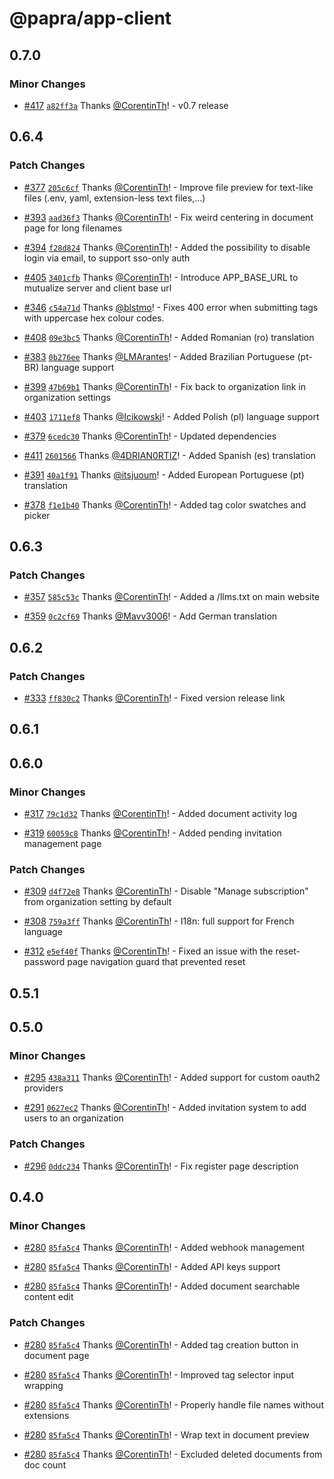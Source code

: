 # @papra/app-client

## 0.7.0

### Minor Changes

- [#417](https://github.com/papra-hq/papra/pull/417) [`a82ff3a`](https://github.com/papra-hq/papra/commit/a82ff3a755fa1164b4d8ff09b591ed6482af0ccc) Thanks [@CorentinTh](https://github.com/CorentinTh)! - v0.7 release

## 0.6.4

### Patch Changes

- [#377](https://github.com/papra-hq/papra/pull/377) [`205c6cf`](https://github.com/papra-hq/papra/commit/205c6cfd461fa0020a93753571f886726ddfdb57) Thanks [@CorentinTh](https://github.com/CorentinTh)! - Improve file preview for text-like files (.env, yaml, extension-less text files,...)

- [#393](https://github.com/papra-hq/papra/pull/393) [`aad36f3`](https://github.com/papra-hq/papra/commit/aad36f325296548019148bc4e32782fe562fd95b) Thanks [@CorentinTh](https://github.com/CorentinTh)! - Fix weird centering in document page for long filenames

- [#394](https://github.com/papra-hq/papra/pull/394) [`f28d824`](https://github.com/papra-hq/papra/commit/f28d8245bf385d7be3b3b8ee449c3fdc88fa375c) Thanks [@CorentinTh](https://github.com/CorentinTh)! - Added the possibility to disable login via email, to support sso-only auth

- [#405](https://github.com/papra-hq/papra/pull/405) [`3401cfb`](https://github.com/papra-hq/papra/commit/3401cfbfdc7e280d2f0f3166ceddcbf55486f574) Thanks [@CorentinTh](https://github.com/CorentinTh)! - Introduce APP_BASE_URL to mutualize server and client base url

- [#346](https://github.com/papra-hq/papra/pull/346) [`c54a71d`](https://github.com/papra-hq/papra/commit/c54a71d2c5998abde8ec78741b8c2e561203a045) Thanks [@blstmo](https://github.com/blstmo)! - Fixes 400 error when submitting tags with uppercase hex colour codes.

- [#408](https://github.com/papra-hq/papra/pull/408) [`09e3bc5`](https://github.com/papra-hq/papra/commit/09e3bc5e151594bdbcb1f9df1b869a78e583af3f) Thanks [@CorentinTh](https://github.com/CorentinTh)! - Added Romanian (ro) translation

- [#383](https://github.com/papra-hq/papra/pull/383) [`0b276ee`](https://github.com/papra-hq/papra/commit/0b276ee0d5e936fffc1f8284c654a8ada0efbafb) Thanks [@LMArantes](https://github.com/LMArantes)! - Added Brazilian Portuguese (pt-BR) language support

- [#399](https://github.com/papra-hq/papra/pull/399) [`47b69b1`](https://github.com/papra-hq/papra/commit/47b69b15f4f711e47421fc21a3ac447824d67642) Thanks [@CorentinTh](https://github.com/CorentinTh)! - Fix back to organization link in organization settings

- [#403](https://github.com/papra-hq/papra/pull/403) [`1711ef8`](https://github.com/papra-hq/papra/commit/1711ef866d0071a804484b3e163a5e2ccbcec8fd) Thanks [@Icikowski](https://github.com/Icikowski)! - Added Polish (pl) language support

- [#379](https://github.com/papra-hq/papra/pull/379) [`6cedc30`](https://github.com/papra-hq/papra/commit/6cedc30716e320946f79a0a9fd8d3b26e834f4db) Thanks [@CorentinTh](https://github.com/CorentinTh)! - Updated dependencies

- [#411](https://github.com/papra-hq/papra/pull/411) [`2601566`](https://github.com/papra-hq/papra/commit/26015666de197827a65a5bebf376921bbfcc3ab8) Thanks [@4DRIAN0RTIZ](https://github.com/4DRIAN0RTIZ)! - Added Spanish (es) translation

- [#391](https://github.com/papra-hq/papra/pull/391) [`40a1f91`](https://github.com/papra-hq/papra/commit/40a1f91b67d92e135d13dfcd41e5fd3532c30ca5) Thanks [@itsjuoum](https://github.com/itsjuoum)! - Added European Portuguese (pt) translation

- [#378](https://github.com/papra-hq/papra/pull/378) [`f1e1b40`](https://github.com/papra-hq/papra/commit/f1e1b4037b31ff5de1fd228b8390dd4d97a8bda8) Thanks [@CorentinTh](https://github.com/CorentinTh)! - Added tag color swatches and picker

## 0.6.3

### Patch Changes

- [#357](https://github.com/papra-hq/papra/pull/357) [`585c53c`](https://github.com/papra-hq/papra/commit/585c53cd9d0d7dbd517dbb1adddfd9e7b70f9fe5) Thanks [@CorentinTh](https://github.com/CorentinTh)! - Added a /llms.txt on main website

- [#359](https://github.com/papra-hq/papra/pull/359) [`0c2cf69`](https://github.com/papra-hq/papra/commit/0c2cf698d1a9e9a3cea023920b10cfcd5d83be14) Thanks [@Mavv3006](https://github.com/Mavv3006)! - Add German translation

## 0.6.2

### Patch Changes

- [#333](https://github.com/papra-hq/papra/pull/333) [`ff830c2`](https://github.com/papra-hq/papra/commit/ff830c234a02ddb4cbc480cf77ef49b8de35fbae) Thanks [@CorentinTh](https://github.com/CorentinTh)! - Fixed version release link

## 0.6.1

## 0.6.0

### Minor Changes

- [#317](https://github.com/papra-hq/papra/pull/317) [`79c1d32`](https://github.com/papra-hq/papra/commit/79c1d3206b140cf8b3d33ef8bda6098dcf4c9c9c) Thanks [@CorentinTh](https://github.com/CorentinTh)! - Added document activity log

- [#319](https://github.com/papra-hq/papra/pull/319) [`60059c8`](https://github.com/papra-hq/papra/commit/60059c895c4860cbfda69d3c989ad00542def65b) Thanks [@CorentinTh](https://github.com/CorentinTh)! - Added pending invitation management page

### Patch Changes

- [#309](https://github.com/papra-hq/papra/pull/309) [`d4f72e8`](https://github.com/papra-hq/papra/commit/d4f72e889a4d39214de998942bc0eb88cd5cee3d) Thanks [@CorentinTh](https://github.com/CorentinTh)! - Disable "Manage subscription" from organization setting by default

- [#308](https://github.com/papra-hq/papra/pull/308) [`759a3ff`](https://github.com/papra-hq/papra/commit/759a3ff713db8337061418b9c9b122b957479343) Thanks [@CorentinTh](https://github.com/CorentinTh)! - I18n: full support for French language

- [#312](https://github.com/papra-hq/papra/pull/312) [`e5ef40f`](https://github.com/papra-hq/papra/commit/e5ef40f36c27ea25dc8a79ef2805d673761eec2a) Thanks [@CorentinTh](https://github.com/CorentinTh)! - Fixed an issue with the reset-password page navigation guard that prevented reset

## 0.5.1

## 0.5.0

### Minor Changes

- [#295](https://github.com/papra-hq/papra/pull/295) [`438a311`](https://github.com/papra-hq/papra/commit/438a31171c606138c4b7fa299fdd58dcbeaaf298) Thanks [@CorentinTh](https://github.com/CorentinTh)! - Added support for custom oauth2 providers

- [#291](https://github.com/papra-hq/papra/pull/291) [`0627ec2`](https://github.com/papra-hq/papra/commit/0627ec25a422b7b820b08740cfc2905f9c55c00e) Thanks [@CorentinTh](https://github.com/CorentinTh)! - Added invitation system to add users to an organization

### Patch Changes

- [#296](https://github.com/papra-hq/papra/pull/296) [`0ddc234`](https://github.com/papra-hq/papra/commit/0ddc2340f092cf6fe5bf2175b55fb46db7681c36) Thanks [@CorentinTh](https://github.com/CorentinTh)! - Fix register page description

## 0.4.0

### Minor Changes

- [#280](https://github.com/papra-hq/papra/pull/280) [`85fa5c4`](https://github.com/papra-hq/papra/commit/85fa5c43424d139f5c2752a3ad644082e61d3d67) Thanks [@CorentinTh](https://github.com/CorentinTh)! - Added webhook management

- [#280](https://github.com/papra-hq/papra/pull/280) [`85fa5c4`](https://github.com/papra-hq/papra/commit/85fa5c43424d139f5c2752a3ad644082e61d3d67) Thanks [@CorentinTh](https://github.com/CorentinTh)! - Added API keys support

- [#280](https://github.com/papra-hq/papra/pull/280) [`85fa5c4`](https://github.com/papra-hq/papra/commit/85fa5c43424d139f5c2752a3ad644082e61d3d67) Thanks [@CorentinTh](https://github.com/CorentinTh)! - Added document searchable content edit

### Patch Changes

- [#280](https://github.com/papra-hq/papra/pull/280) [`85fa5c4`](https://github.com/papra-hq/papra/commit/85fa5c43424d139f5c2752a3ad644082e61d3d67) Thanks [@CorentinTh](https://github.com/CorentinTh)! - Added tag creation button in document page

- [#280](https://github.com/papra-hq/papra/pull/280) [`85fa5c4`](https://github.com/papra-hq/papra/commit/85fa5c43424d139f5c2752a3ad644082e61d3d67) Thanks [@CorentinTh](https://github.com/CorentinTh)! - Improved tag selector input wrapping

- [#280](https://github.com/papra-hq/papra/pull/280) [`85fa5c4`](https://github.com/papra-hq/papra/commit/85fa5c43424d139f5c2752a3ad644082e61d3d67) Thanks [@CorentinTh](https://github.com/CorentinTh)! - Properly handle file names without extensions

- [#280](https://github.com/papra-hq/papra/pull/280) [`85fa5c4`](https://github.com/papra-hq/papra/commit/85fa5c43424d139f5c2752a3ad644082e61d3d67) Thanks [@CorentinTh](https://github.com/CorentinTh)! - Wrap text in document preview

- [#280](https://github.com/papra-hq/papra/pull/280) [`85fa5c4`](https://github.com/papra-hq/papra/commit/85fa5c43424d139f5c2752a3ad644082e61d3d67) Thanks [@CorentinTh](https://github.com/CorentinTh)! - Excluded deleted documents from doc count
